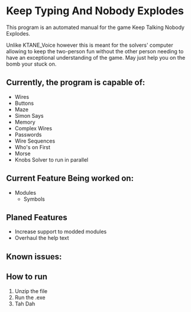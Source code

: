 # Keep Typing And Nobody Explodes

This program is an automated manual for the game Keep Talking Nobody Explodes.

Unlike KTANE_Voice however this is meant for the solvers' computer allowing to keep the two-person fun without the other
person needing to have an exceptional understanding of the game. May just help you on the bomb your stuck on.

## Currently, the program is capable of:

* Wires
* Buttons
* Maze
* Simon Says
* Memory
* Complex Wires
* Passwords
* Wire Sequences
* Who's on First
* Morse
* Knobs Solver to run in parallel

## Current Feature Being worked on:
* Modules
  * Symbols


## Planed Features

* Increase support to modded modules
* Overhaul the help text
## Known issues:

## How to run

1. Unzip the file
2. Run the .exe
3. Tah Dah
